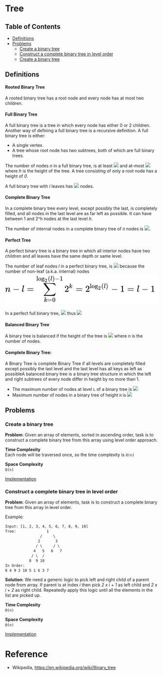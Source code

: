 # Tree
## Table of Contents
- [Definitions](#definitions)
- [Problems](#problems)
    - [Create a binary tree](#create-a-binary-tree)
    - [Construct a complete binary tree in level order](#construct-a-complete-binary-tree-in-level-order)
    - [Create a binary tree](#create-a-binary-tree)


## Definitions
####  Rooted Binary Tree
A rooted binary tree has a root node and every node has at most two children.

#### Full Binary Tree
A full binary tree is a tree in which every node has either 0 or 2 children. 
Another way of defining a full binary tree is a recursive definition. A full binary tree is either:
* A single vertex.
* A tree whose root node has two subtrees, both of which are full binary trees.

The number of nodes *n* in a full binary tree, is at least <img src="https://latex.codecogs.com/gif.latex?n=2h+1" /> and at-most <img src="https://latex.codecogs.com/gif.latex?n=2^{h+1}-1" /> where *h* is the height of the tree. 
A tree consisting of only a root node has a height of *0*.

A full binary tree with *l* leaves has <img src="https://latex.codecogs.com/gif.latex?n=2l-1" /> nodes.

#### Complete Binary Tree
In a complete binary tree every level, except possibly the last, is completely filled, and all nodes in the last level are as far left as possible. 
It can have between 1 and 2^h nodes at the last level *h*. 

The number of internal nodes in a complete binary tree of *n* nodes is <img src="https://latex.codecogs.com/gif.latex?n/2" />.


#### Perfect Tree
A perfect binary tree is a binary tree in which all interior nodes have two children and all leaves have the same depth or same level.

The number of leaf nodes *l* in a perfect binary tree, is  <img src="https://latex.codecogs.com/gif.latex?l=(n+1)/2" /> because the number of non-leaf (a.k.a. internal) nodes
![ScreenShot](perfect_tree_eq1.png)

In a perfect full binary tree, <img src="https://latex.codecogs.com/gif.latex?l=2^h" /> thus <img src="https://latex.codecogs.com/gif.latex?n=2^{h+1}-1" />

#### Balanced Binary Tree
A binary tree is balanced if the height of the tree is <img src="https://latex.codecogs.com/gif.latex?O(Log n)" /> where *n* is the number of nodes. 

#### Complete Binary Tree: 
A Binary Tree is complete Binary Tree if all levels are completely filled except possibly the last level and the last level has all keys as left as possibleA balanced binary tree is a binary tree structure in which the left and right subtrees of every node differ in height by no more than 1.

* The maximum number of nodes at level `L` of a binary tree is <img src="https://latex.codecogs.com/gif.latex?2^{L-1}" />
* Maximum number of nodes in a binary tree of height `H` is <img src="https://latex.codecogs.com/gif.latex?2^{H}-1" />

## Problems
### Create a binary tree
**Problem**:
Given an array of elements, sorted in ascending order, task is to construct a complete binary tree from this array using level order approach.

**Time Complexity**\
Each node will be traversed once, so the time complexity is `O(n)`

**Space Complexity**\
`O(n)`

[Implementation](./create_binary_tree.py)

### Construct a complete binary tree in level order
**Problem**:
Given an array of elements, task is to construct a complete binary tree from this array in level order.

Example: 
```
Input: [1, 2, 3, 4, 5, 6, 7, 8, 9, 10]
Tree:              1
                /     \
               2       3
              / \     / \
             4   5   6   7
            / \  /
           8  9 10
In Order:
8 4 9 2 10 5 1 6 3 7
```
**Solution**:
We need a generic logic to pick left and right child of a parent node from array.
If parent is at index *i* then pick *2 x i + 1* as left child and *2 x i + 2* as right child. Repeatedly apply this logic until all the elements in the list are picked up.

**Time Complexity**\
`O(n)`

**Space Complexity**\
`O(n)`

[Implementation](./create_binary_tree_in_level_order.py)

# Reference
* Wikipedia, https://en.wikipedia.org/wiki/Binary_tree